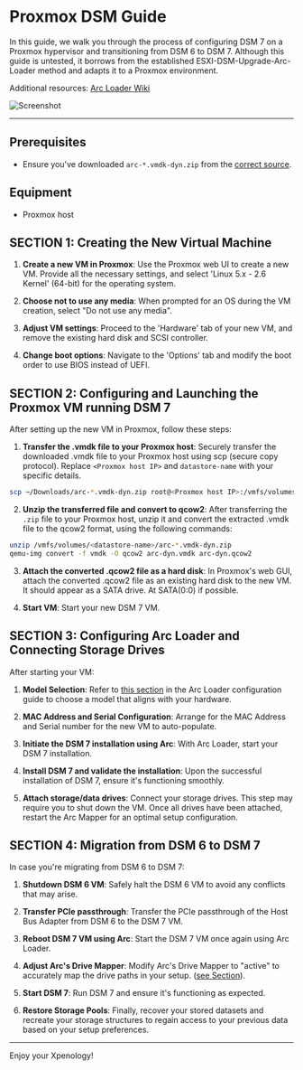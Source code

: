 # Proxmox DSM Guide

In this guide, we walk you through the process of configuring DSM 7 on a Proxmox hypervisor and transitioning from DSM 6 to DSM 7. Although this guide is untested, it borrows from the established ESXI-DSM-Upgrade-Arc-Loader method and adapts it to a Proxmox environment.

Additional resources: [Arc Loader Wiki](https://github.com/AuxXxilium/AuxXxilium/wiki)

![Screenshot](https://i.postimg.cc/B6y2Q23Y/image.png)

---

## Prerequisites

- Ensure you've downloaded `arc-*.vmdk-dyn.zip` from the [correct source](https://github.com/AuxXxilium/arc/releases).

## Equipment

- Proxmox host

## SECTION 1: Creating the New Virtual Machine

1. **Create a new VM in Proxmox**: Use the Proxmox web UI to create a new VM. Provide all the necessary settings, and select 'Linux 5.x - 2.6 Kernel' (64-bit) for the operating system.

2. **Choose not to use any media**: When prompted for an OS during the VM creation, select "Do not use any media".

3. **Adjust VM settings**: Proceed to the 'Hardware' tab of your new VM, and remove the existing hard disk and SCSI controller. 

4. **Change boot options**: Navigate to the 'Options' tab and modify the boot order to use BIOS instead of UEFI. 

## SECTION 2: Configuring and Launching the Proxmox VM running DSM 7

After setting up the new VM in Proxmox, follow these steps:

1. **Transfer the .vmdk file to your Proxmox host**: Securely transfer the downloaded .vmdk file to your Proxmox host using scp (secure copy protocol). Replace `<Proxmox host IP>` and `datastore-name` with your specific details.
 ```bash
scp ~/Downloads/arc-*.vmdk-dyn.zip root@<Proxmox host IP>:/vmfs/volumes/<datastore-name>/
```

2. **Unzip the transferred file and convert to qcow2**: After transferring the `.zip` file to your Proxmox host, unzip it and convert the extracted .vmdk file to the qcow2 format, using the following commands:
 ```bash
unzip /vmfs/volumes/<datastore-name>/arc-*.vmdk-dyn.zip
qemu-img convert -f vmdk -O qcow2 arc-dyn.vmdk arc-dyn.qcow2
```
   
3. **Attach the converted .qcow2 file as a hard disk**: In Proxmox's web GUI, attach the converted .qcow2 file as an existing hard disk to the new VM. It should appear as a SATA drive. At SATA(0:0) if possible. 

4. **Start VM**: Start your new DSM 7 VM. 

## SECTION 3: Configuring Arc Loader and Connecting Storage Drives

After starting your VM:

1. **Model Selection**: Refer to [this section](./arc_loader_config_dsm.md#model-selection) in the Arc Loader configuration guide to choose a model that aligns with your hardware. 

2. **MAC Address and Serial Configuration**: Arrange for the MAC Address and Serial number for the new VM to auto-populate.

3. **Initiate the DSM 7 installation using Arc**: With Arc Loader, start your DSM 7 installation.

4. **Install DSM 7 and validate the installation**: Upon the successful installation of DSM 7, ensure it's functioning smoothly.

5. **Attach storage/data drives**: Connect your storage drives. This step may require you to shut down the VM. Once all drives have been attached, restart the Arc Mapper for an optimal setup configuration.

## SECTION 4: Migration from DSM 6 to DSM 7

In case you're migrating from DSM 6 to DSM 7:

1. **Shutdown DSM 6 VM**: Safely halt the DSM 6 VM to avoid any conflicts that may arise.

2. **Transfer PCIe passthrough**: Transfer the PCIe passthrough of the Host Bus Adapter from DSM 6 to the DSM 7 VM.

3. **Reboot DSM 7 VM using Arc**: Start the DSM 7 VM once again using Arc Loader.

4. **Adjust Arc's Drive Mapper**: Modify Arc's Drive Mapper to "active" to accurately map the drive paths in your setup.  ([see Section](./arc_loader_config_dsm.md#drive-mapping)).

5. **Start DSM 7**: Run DSM 7 and ensure it's functioning as expected.

6. **Restore Storage Pools**: Finally, recover your stored datasets and recreate your storage structures to regain access to your previous data based on your setup preferences.

---

Enjoy your Xpenology!
